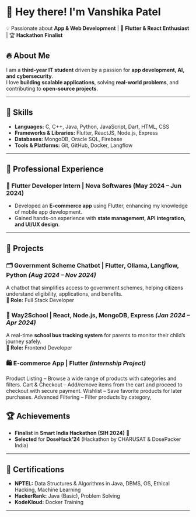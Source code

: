 # 👋 Hey there! I'm Vanshika Patel  

💡 Passionate about **App & Web Development** | 🚀 **Flutter & React Enthusiast** | 🏆 **Hackathon Finalist**  

## 🔥 About Me  
I am a **third-year IT student** driven by a passion for **app development, AI, and cybersecurity**.  
I love **building scalable applications**, solving **real-world problems**, and contributing to **open-source projects**.  

---

## 🚀 Skills  

- **Languages:** C, C++, Java, Python, JavaScript, Dart, HTML, CSS  
- **Frameworks & Libraries:** Flutter, ReactJS, Node.js, Express  
- **Databases:** MongoDB, Oracle SQL, Firebase  
- **Tools & Platforms:** Git, GitHub, Docker, Langflow  

---

## 💼 Professional Experience  
### 🚀 Flutter Developer Intern | Nova Softwares (May 2024 – Jun 2024)  
- Developed an **E-commerce app** using Flutter, enhancing my knowledge of mobile app development.  
- Gained hands-on experience with **state management, API integration, and UI/UX design**.  

---

## 🌟 Projects  
### 🗂 Government Scheme Chatbot | Flutter, Ollama, Langflow, Python *(Aug 2024 – Nov 2024)*  
A chatbot that simplifies access to government schemes, helping citizens understand eligibility, applications, and benefits.  
**🔹 Role:** Full Stack Developer  

### 🚌 Way2School | React, Node.js, MongoDB, Express *(Jan 2024 – Apr 2024)*  
A real-time **school bus tracking system** for parents to monitor their child’s journey safely.  
**🔹 Role:** Frontend Developer  

### 🛍️ E-commerce App | Flutter *(Internship Project)*  

Product Listing – Browse a wide range of products with categories and filters.
Cart & Checkout – Add/remove items from the cart and proceed to checkout with secure payment.
Wishlist – Save favorite products for later purchases.
Advanced Filtering – Filter products by category,


## 🏆 Achievements  
- **Finalist** in **Smart India Hackathon (SIH 2024)** 🎉  
- **Selected** for **DoseHack’24** (Hackathon by CHARUSAT & DosePacker India)  

---

## 📜 Certifications  
- **NPTEL:** Data Structures & Algorithms in Java, DBMS, OS, Ethical Hacking, Machine Learning  
- **HackerRank:** Java (Basic), Problem Solving  
- **KodeKloud:** Docker Training  

---  
